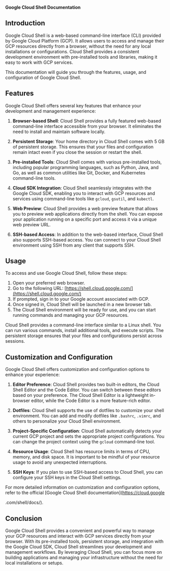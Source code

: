 **Google Cloud Shell Documentation**

## Introduction
Google Cloud Shell is a web-based command-line interface (CLI) provided by Google Cloud Platform (GCP). It allows users to access and manage their GCP resources directly from a browser, without the need for any local installations or configurations. Cloud Shell provides a consistent development environment with pre-installed tools and libraries, making it easy to work with GCP services.

This documentation will guide you through the features, usage, and configuration of Google Cloud Shell.

## Features
Google Cloud Shell offers several key features that enhance your development and management experience:

1. **Browser-based Shell**: Cloud Shell provides a fully featured web-based command-line interface accessible from your browser. It eliminates the need to install and maintain software locally.

2. **Persistent Storage**: Your home directory in Cloud Shell comes with 5 GB of persistent storage. This ensures that your files and configuration remain intact even if you close the session or restart the shell.

3. **Pre-installed Tools**: Cloud Shell comes with various pre-installed tools, including popular programming languages, such as Python, Java, and Go, as well as common utilities like Git, Docker, and Kubernetes command-line tools.

4. **Cloud SDK Integration**: Cloud Shell seamlessly integrates with the Google Cloud SDK, enabling you to interact with GCP resources and services using command-line tools like `gcloud`, `gsutil`, and `kubectl`.

5. **Web Preview**: Cloud Shell provides a web preview feature that allows you to preview web applications directly from the shell. You can expose your application running on a specific port and access it via a unique web preview URL.

6. **SSH-based Access**: In addition to the web-based interface, Cloud Shell also supports SSH-based access. You can connect to your Cloud Shell environment using SSH from any client that supports SSH.

## Usage
To access and use Google Cloud Shell, follow these steps:

1. Open your preferred web browser.
2. Go to the following URL: [https://shell.cloud.google.com/](https://shell.cloud.google.com/)
3. If prompted, sign in to your Google account associated with GCP.
4. Once signed in, Cloud Shell will be launched in a new browser tab.
5. The Cloud Shell environment will be ready for use, and you can start running commands and managing your GCP resources.

Cloud Shell provides a command-line interface similar to a Linux shell. You can run various commands, install additional tools, and execute scripts. The persistent storage ensures that your files and configurations persist across sessions.

## Customization and Configuration
Google Cloud Shell offers customization and configuration options to enhance your experience:

1. **Editor Preference**: Cloud Shell provides two built-in editors, the Cloud Shell Editor and the Code Editor. You can switch between these editors based on your preference. The Cloud Shell Editor is a lightweight in-browser editor, while the Code Editor is a more feature-rich editor.

2. **Dotfiles**: Cloud Shell supports the use of dotfiles to customize your shell environment. You can add and modify dotfiles like `.bashrc`, `.vimrc`, and others to personalize your Cloud Shell environment.

3. **Project-Specific Configuration**: Cloud Shell automatically detects your current GCP project and sets the appropriate project configurations. You can change the project context using the `gcloud` command-line tool.

4. **Resource Usage**: Cloud Shell has resource limits in terms of CPU, memory, and disk space. It is important to be mindful of your resource usage to avoid any unexpected interruptions.

5. **SSH Keys**: If you plan to use SSH-based access to Cloud Shell, you can configure your SSH keys in the Cloud Shell settings.

For more detailed information on customization and configuration options, refer to the official [Google Cloud Shell documentation](https://cloud.google

.com/shell/docs/).

## Conclusion
Google Cloud Shell provides a convenient and powerful way to manage your GCP resources and interact with GCP services directly from your browser. With its pre-installed tools, persistent storage, and integration with the Google Cloud SDK, Cloud Shell streamlines your development and management workflows. By leveraging Cloud Shell, you can focus more on building applications and managing your infrastructure without the need for local installations or setups.
